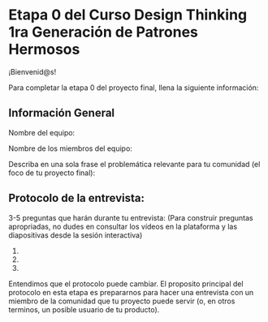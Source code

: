# Etapa 0 del Curso Design Thinking 1ra Generación de Patrones Hermosos

¡Bienvenid@s!

Para completar la etapa 0 del proyecto final, llena la siguiente información:

## Información General

Nombre del equipo:

Nombre de los miembros del equipo:

Describa en una sola frase el problemática relevante para tu comunidad (el foco de tu proyecto final):

## Protocolo de la entrevista:

3-5 preguntas que harán durante tu entrevista:
(Para construir preguntas apropriadas, no dudes en consultar los vídeos en la plataforma y las diapositivas desde la sesión interactiva)

1.

2.

3.

Entendimos que el protocolo puede cambiar. El proposito principal del protocolo en esta etapa es prepararnos para hacer una entrevista con un miembro de la comunidad que tu proyecto puede servir (o, en otros terminos, un posible usuario de tu producto).

